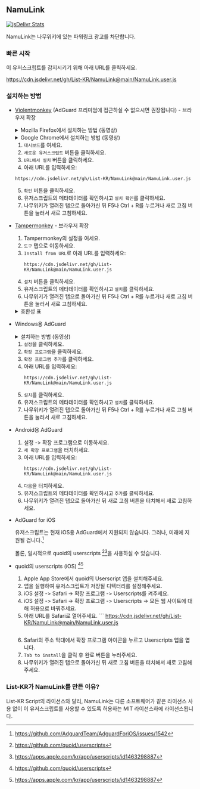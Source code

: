 ## NamuLink

[![jsDelivr Stats](https://data.jsdelivr.com/v1/package/gh/List-KR/NamuLink/badge)](https://www.jsdelivr.com/package/gh/List-KR/NamuLink)

NamuLink는 나무위키에 있는 파워링크 광고를 차단합니다.

### 빠른 시작
이 유저스크립트를 감지시키기 위해 아래 URL를 클릭하세요.

https://cdn.jsdelivr.net/gh/List-KR/NamuLink@main/NamuLink.user.js

### 설치하는 방법
- [Violentmonkey](https://addons.mozilla.org/ko/firefox/addon/violentmonkey/) (AdGuard 프리미엄에 접근하실 수 없으시면 권장됩니다) - 브라우저 확장
    <details>
    <summary>Mozilla Firefox에서 설치하는 방법 (동영상)</summary>

    [firefox.webm](https://user-images.githubusercontent.com/98787049/205464257-9113ca81-7f9e-4e85-b4d3-03d225d25e37.webm)

    </details>
    <details>
    <summary>Google Chrome에서 설치하는 방법 (동영상)</summary>

    [googlechrome.webm](https://user-images.githubusercontent.com/98787049/205464253-322b5e07-a74e-4c98-b7b4-077ec21be5c2.webm)

    </details>

    1. `대시보드`를 여세요.
    2. `새로운 유저스크립트` 버튼을 클릭하세요.
    3. `URL에서 설치` 버튼을 클릭하세요.
    4. 아래 URL를 입력하세요:
    ```
    https://cdn.jsdelivr.net/gh/List-KR/NamuLink@main/NamuLink.user.js
    ```
    5. `확인` 버튼을 클릭하세요.
    6. 유저스크립트의 메타데이터를 확인하시고 `설치 확인`를 클릭하세요.
    7. 나무위키가 열려진 탭으로 돌아가신 뒤 F5나 Ctrl + R를 누르거나 새로 고침 버튼을 눌러서 새로 고침하세요.

- [Tampermonkey](https://addons.mozilla.org/ko/firefox/addon/tampermonkey/) - 브라우저 확장
    1. Tampermonkey의 설정을 여세요.
    2. `도구` 탭으로 이동하세요.
    3. `Install from URL`로 아래 URL를 입력하세요:
        ```
        https://cdn.jsdelivr.net/gh/List-KR/NamuLink@main/NamuLink.user.js
        ```
    4. `설치` 버튼을 클릭하세요.
    5. 유저스크립트의 메타데이터를 확인하시고 `설치`를 클릭하세요.
    6. 나무위키가 열려진 탭으로 돌아가신 뒤 F5나 Ctrl + R를 누르거나 새로 고침 버튼을 눌러서 새로 고침하세요.

    <details>
    <summary>호환성 표</summary>

    브라우저 확장 | 라이선스 | 상태
    ----------------- | ------ | -------
    [Tampermonkey](https://www.tampermonkey.net/) | 사유 (도네이션웨어) | ✔
    [Greasemonkey](https://www.greasespot.net/) | MIT | ✘
    [Violentmonkey](https://violentmonkey.github.io/) | MIT | ✔

    </details>
    
- Windows용 AdGuard
    <details>
    <summary>설치하는 방법 (동영상)</summary>

    [adguardforwindows.webm](https://user-images.githubusercontent.com/98787049/205464627-17dc520f-2b47-44ad-9c7b-75b15202c40c.webm)

    </details>

    1. `설정`을 클릭하세요.
    2. `확장 프로그램`을 클릭하세요.
    3. `확장 프로그램 추가`를 클릭하세요.
    4. 아래 URL를 입력하세요:
        ```
        https://cdn.jsdelivr.net/gh/List-KR/NamuLink@main/NamuLink.user.js
        ```
    5. `설치`를 클릭하세요.
    6. 유저스크립트의 메타데이터를 확인하시고 `설치`를 클릭하세요.
    7. 나무위키가 열려진 탭으로 돌아가신 뒤 F5나 Ctrl + R를 누르거나 새로 고침 버튼을 눌러서 새로 고침하세요.


- Android용 AdGuard
    1. 설정 -> 확장 프로그램으로 이동하세요.
    2. `새 확장 프로그램`을 터치하세요.
    3. 아래 URL를 입력하세요:
        ```
        https://cdn.jsdelivr.net/gh/List-KR/NamuLink@main/NamuLink.user.js
        ```
    4. `다음`을 터치하세요.
    5. 유저스크립트의 메타데이터를 확인하시고 `추가`를 클릭하세요.
    6. 나무위키가 열려진 탭으로 돌아가신 뒤 새로 고침 버튼을 터치해서 새로 고침하세요.


 - AdGuard for iOS

    유저스크립트는 현재 iOS용 AdGuard에서 지원되지 않습니다.
    그러나, 미래에 지원될 겁니다.[^1]
    
    몰론, 일시적으로 quoid의 userscripts [^2][^3]을 사용하실 수 있습니다.

 - quoid의 userscripts (iOS) [^2][^3]
    1. Apple App Store에서 quoid의 Userscript 앱을 설치해주세요.
    2. 앱을 실행하여 유저스크립트가 저장될 디텍터리를 설정해주세요.
    3. iOS 설정 -> Safari -> 확장 프로그램 -> Userscripts를 켜주세요.
    4. iOS 설정 -> Safari -> 확장 프로그램 -> Userscripts -> 모든 웹 사이트에 대해 허용으로 바꿔주세요.
    5. 아래 URL를 Safari로 열어주세요.
            ```
        https://cdn.jsdelivr.net/gh/List-KR/NamuLink@main/NamuLink.user.js
        ```
    6. Safari의 주소 막대에서 확장 프로그램 아이콘을 누르고 Userscripts 앱을 엽니다.
    7.  `Tab to install`을 클릭 후 완료 버튼을 누러주세요.
    8. 나무위키가 열려진 탭으로 돌아가신 뒤 새로 고침 버튼을 터치해서 새로 고침해주세요.


[^1]: https://github.com/AdguardTeam/AdguardForiOS/issues/1542
[^2]: https://github.com/quoid/userscripts
[^3]: https://apps.apple.com/kr/app/userscripts/id1463298887


### List-KR가 NamuLink를 만든 이유?
List-KR Script의 라이선스와 달리, NamuLink는 다른 소프트웨어가 같은 라이선스 사용 없이 이 유저스크립트를 사용할 수 있도록 허용하는 MIT 라이선스하에 라이선스됩니다.